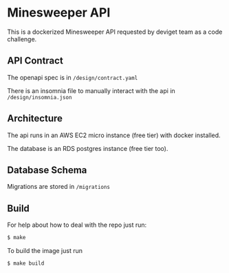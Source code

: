# Minesweeper API

This is a dockerized Minesweeper API requested by deviget team as a code challenge.

## API Contract

The openapi spec is in `/design/contract.yaml`

There is an insomnia file to manually interact with the api in `/design/insomnia.json`

## Architecture

The api runs in an AWS EC2 micro instance (free tier) with docker installed.

The database is an RDS postgres instance (free tier too).

## Database Schema

Migrations are stored in `/migrations`

## Build

For help about how to deal with the repo just run:

```bash
$ make
```

To build the image just run

```bash
$ make build
```
